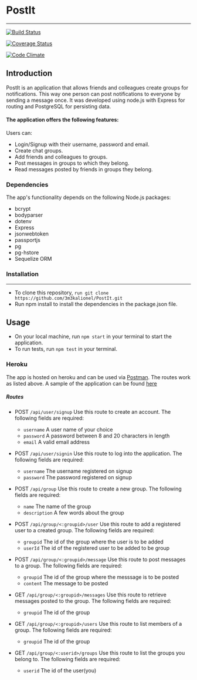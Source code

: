 # PostIt
---
[![Build Status](https://travis-ci.org/3m3kalionel/PostIt.svg?branch=develop)](https://travis-ci.org/3m3kalionel/PostIt)

[![Coverage Status](https://coveralls.io/repos/github/3m3kalionel/PostIt/badge.svg?branch=feature%2Ftests)](https://coveralls.io/github/3m3kalionel/PostIt?branch=feature%2Ftests)

[![Code Climate](https://codeclimate.com/github/3m3kalionel/PostIt/badges/gpa.svg)](https://codeclimate.com/github/3m3kalionel/PostIt)


## Introduction

PostIt is an application that allows friends and colleagues create groups for notifications. This way one person can post notifications to everyone by sending a message once. It was developed using node.js with Express for routing and PostgreSQL for persisting data.

#### The application offers the following features:

Users can:

* Login/Signup with their username, password and email.
* Create chat groups.
* Add friends and colleagues to groups.
* Post messages in groups to which they belong.
* Read messages posted by friends in groups they belong.

### Dependencies

The app's functionality depends on the following Node.js packages:

* bcrypt
* bodyparser
* dotenv
* Express
* jsonwebtoken
* passportjs
* pg
* pg-hstore
* Sequelize ORM


    
### Installation
---

- To clone this repository, `run git clone https://github.com/3m3kalionel/PostIt.git`
- Run npm install to install the dependencies in the package.json file.

## Usage

- On your local machine, run `npm start` in your terminal to start the application.
- To run tests, run `npm test` in your terminal.

### Heroku
The app is hosted on heroku and can be used via [Postman](https://www.getpostman.com/). The routes work as listed above. A sample of the application can be found [here](https://postit3m3ka.herokuapp.com/)

##### Routes 

* POST `/api/user/signup` Use this route to create an account. The following fields are required:
	* `username` A user name of your choice
	* `password` A password between 8 and 20 characters in length
	* `email` A valid email address

* POST `/api/user/signin` Use this route to log into the application. The following fields are required:
	* `username` The username registered on signup
	* `password` The password registered on signup
* POST `/api/group` Use this route to create a new group. The following fields are required:
	* `name` The name of the group
	* `description` A few words about the group
* POST `/api/group/<:groupid>/user` Use this route to add a registered user to a created group. The following fields are required:
	* `groupid` The id of the group where the user is to be added
	* `userId` The id of the registered user to be added to be group
* POST `/api/group/<:groupid>/message` Use this route to post messages to a group. The following fields are required: 
	* `groupid` The id of the group where the messsage is to be posted
	* `content` The message to be posted

* GET `/api/group/<:groupid>/messages` Use this route to retrieve messages posted to the group. The following fields are required:
	* `groupid` The id of the group 
* GET `/api/group/<:groupid>/users` Use this route to list members of a group. The following fields are required:
	* `groupid` The id of the group
* GET `/api/group/<:userid>/groups` Use this route to list the groups you belong to. The following fields are required:
	* `userid` The id of the user(you)
